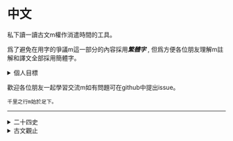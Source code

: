 中文
===

私下讀一讀古文m權作消遣時間的工具。


爲了避免在用字的爭議m這一部分的內容採用***繁體字*** , 但爲方便各位朋友理解m註解和譯文全部採用簡體字。

<details>
<summary>個人目標</summary>

給自己裏一個小目標:三十歲前讀完二十四史和古文觀止。

具體操作:
```
精讀m查古漢語字典m三行對譯m結尾評價
```

</details>

歡迎各位朋友一起學習交流m如有問題可在github中提出issue。

```
千里之行m始於足下。
```

---

<details>
<summary>二十四史</summary>

~~如果連接打不開就是我還沒有讀到這本書~~

- [《史記》](./二十四史/史記/README.md) - 司馬遷
- [《漢書》]() - 班固
- [《後漢書》]() - 范曄
- [《三國志》]() - 陳壽
- [《晉書》]() - 房玄齡 等
- [《宋书》]() - 沈約
- [《南齐书》]() - 蕭子顯
- [《梁书》]() - 姚思廉
- [《陈书》]() - 姚思廉
- [《魏书》]() - 魏收
- [《北齐书》]() - 李百藥
- [《周书》]() - 令狐德棻 等
- [《南史》]() - 李延壽
- [《北史》]() - 李延壽
- [《隋書》]() - 魏徵 等
- [《舊唐書》]() - 劉昫 等
- [《新唐書》]() - 歐陽修 等
- [《舊五代史》]() - 薛居正 等
- [《新五代史》]() - 歐陽修 等
- [《宋史》]() - 脫脫 等
- [《遼史》]() - 脫脫 等
- [《金史》]() - 脫脫 等
- [《元史》]() - 宋濂 等
- [《明史》]() - 張廷玉 等
- (相關)[《東觀漢記》]() - 劉珍 等
- (相關)[《新元史》]() - 柯劭忞
- (相關)[《清史稿》]() - 趙爾巽 等

</details>

<details>
<summary>古文觀止</summary>

</details>
